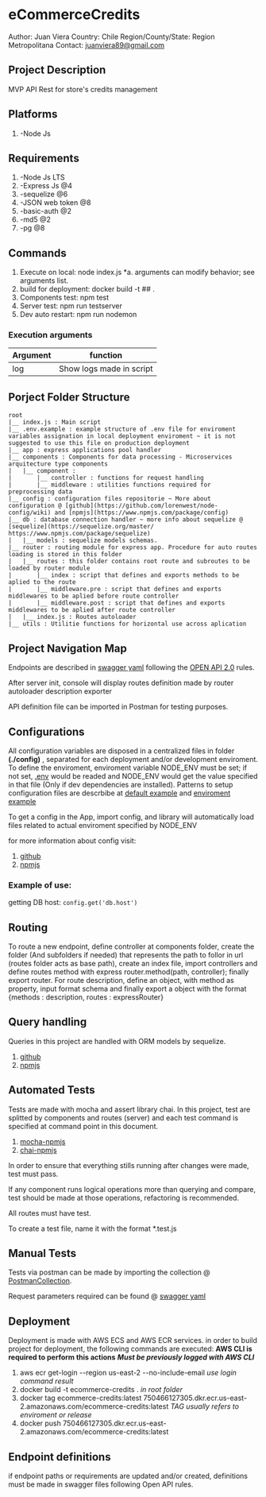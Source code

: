 # eCommerceCredits

   Author: Juan Viera
   Country: Chile
   Region/County/State: Region Metropolitana
   Contact: juanviera89@gmail.com

## Project Description

MVP API Rest for store's credits management

## Platforms

   1. -Node Js

## Requirements

   1. -Node Js LTS
   2. -Express Js @4
   3. -sequelize  @6
   4. -JSON web token @8
   5. -basic-auth @2
   6. -md5 @2
   7. -pg @8

## Commands

  1. Execute on local: node index.js
    *a. arguments can modify behavior; see arguments list.
  2. build for deployment: docker build -t ## . 
  3. Components test: npm test
  4. Server test: npm run testserver
  5. Dev auto restart: npm run nodemon

### Execution arguments

Argument | function
--- | ---
log | Show logs made in script          
## Porject Folder Structure
``` 
root
|__ index.js : Main script 
|__ .env.example : example structure of .env file for enviroment variables assignation in local deployment enviroment ~ it is not suggested to use this file on production deployment
|__ app : express applications pool handler
|__ components : Components for data processing - Microservices arquitecture type components
|   |__ component : 
|       |__ controller : functions for request handling
|       |__ middleware : utilities functions required for preprocessing data
|__ config : configuration files repositorie ~ More about configuration @ [github](https://github.com/lorenwest/node-config/wiki) and [npmjs](https://www.npmjs.com/package/config)
|__ db : database connection handler ~ more info about sequelize @ [sequelize](https://sequelize.org/master/ https://www.npmjs.com/package/sequelize)
|   |__ models : sequelize models schemas. 
|__ router : routing module for express app. Procedure for auto routes loading is stored in this folder
|   |__ routes : this folder contains root route and subroutes to be loaded by router module
|       |__ index : script that defines and exports methods to be aplied to the route
|       |__ middleware.pre : script that defines and exports middlewares to be aplied before route controller
|       |__ middleware.post : script that defines and exports middlewares to be aplied after route controller
|   |__ index.js : Routes autoloader
|__ utils : Utilitie functions for horizontal use across aplication
```

## Project Navigation Map

Endpoints are described in [swagger yaml](./api.yaml) following the [OPEN API 2.0](https://swagger.io/specification/) rules.

After server init, console will display routes definition made by router autoloader description exporter

API definition file can be imported in Postman for testing purposes.

## Configurations

   All configuration variables are disposed in a centralized files in  folder  **(./config)** , separated for each deployment and/or development enviroment. To define the enviroment, enviroment variable NODE_ENV must be set; if not set, [.env](./.env) would be readed and NODE_ENV would get the value specified in that file (Only if dev dependencies are installed). Patterns to setup configuration files are descrbibe at [default example](./config/default.json.example) and [enviroment example](./config/enviroment.json.example)

   To get a config in the App, import config, and library will automatically load files related to actual enviroment specified by NODE_ENV

   for more information about config visit:
   1. [github](https://github.com/lorenwest/node-config/wiki)
   2. [npmjs](https://www.npmjs.com/package/config)

### Example of use:

   getting DB host:
   `config.get('db.host')`

## Routing 

To route a new endpoint, define controller at components folder, create the folder (And subfolders if needed) that represents the path to follor in url (routes folder acts as base path), create an index file, import controllers and define routes method with express router.method(path, controller); finally export router. For route description, define an object, with method as property, input format schema and finally export a object with the format {methods : description, routes : expressRouter} 

## Query handling

Queries in this project are handled with ORM models by sequelize.
   1. [github](https://github.com/sequelize/sequelize)
   2. [npmjs](https://www.npmjs.com/package/sequelize)

## Automated Tests

  Tests are made with mocha and assert library chai. In this project, test are splitted by components and routes (server) and each test command is specified at command point in this document.
  
   1. [mocha-npmjs](https://www.npmjs.com/package/mocha)
   2. [chai-npmjs](https://www.npmjs.com/package/chai)
  
  In order to ensure that everything stills running after changes were made, test must pass.

  If any component runs logical operations more than querying and compare, test should be made at those operations, refactoring is recommended.

  All routes must have test.

  To create a test file, name it with the format *.test.js

## Manual Tests

  Tests via postman can be made by importing the collection @ [PostmanCollection](./ecommerceCredits.postman_collection.json).

  Request parameters required can be found @ [swagger yaml](./api.yaml)

## Deployment
Deployment is made with AWS ECS and AWS ECR services.
in order to build project for deployment, the following commands are executed: **AWS CLI is required to perform this actions**
 ***Must be previously logged with AWS CLI***
1. aws ecr get-login --region us-east-2 --no-include-email
   *use login command result*
2. docker build -t ecommerce-credits .
    *in root folder*
3. docker tag ecommerce-credits:latest 750466127305.dkr.ecr.us-east-2.amazonaws.com/ecommerce-credits:latest
    *TAG usually refers to enviroment or release*
4. docker push  750466127305.dkr.ecr.us-east-2.amazonaws.com/ecommerce-credits:latest

## Endpoint definitions

if endpoint paths or requirements are updated and/or created, definitions must be made in swagger files following Open API rules.